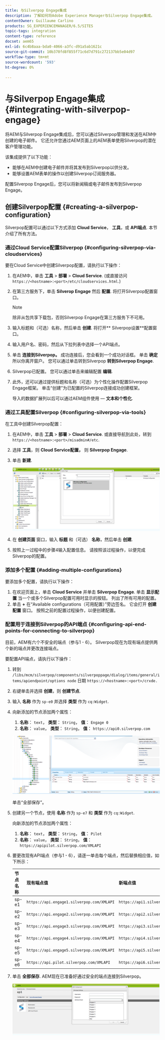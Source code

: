 ```yaml
---
title: 与Silverpop Engage集成
description: 了解如何将Adobe Experience Manager与Silverpop Engage集成。
contentOwner: Guillaume Carlino
products: SG_EXPERIENCEMANAGER/6.5/SITES
topic-tags: integration
content-type: reference
docset: aem65
exl-id: 6c4b8aaa-bda0-4066-a3fc-d91a5ab1621c
source-git-commit: 10b370fd8f855f71c6d7d791c272137bb5e04d97
workflow-type: tm+mt
source-wordcount: '593'
ht-degree: 0%

---
```


# 与Silverpop Engage集成{#integrating-with-silverpop-engage}

<!-- THIS ENTIRE TOPIC APPEARS OBSOLETE BECAUSE SILVERPOP NO LONGER EXISTS AND THERE ARE NO REDIRECTS FOR THE DOWNLOAD URL BELOW THAT IS 404.
>[!NOTE]
>
>Silverpop integration is **not** available out of the box. Download the Silverpop integration package `https://www.adobeaemcloud.com/content/marketplace/marketplaceProxy.html?packagePath=/content/companies/public/adobe/packages/aem620/product/cq-mcm-integrations-silverpop-content` from Package Share and install it on your instance. After you have installed the package, you can configure it as described in this document. -->

将AEM与Silverpop Engage集成后，您可以通过Silverpop管理和发送在AEM中创建的电子邮件。 它还允许您通过AEM页面上的AEM表单使用Silverpop的潜在客户管理功能。

该集成提供了以下功能：

* 能够在AEM中创建电子邮件并将其发布到Silverpop以供分发。
* 能够设置AEM表单的操作以创建Silverpop订阅服务器。

配置Silverpop Engage后，您可以将新闻稿或电子邮件发布到Silverpop Engage。

## 创建Silverpop配置 {#creating-a-silverpop-configuration}

Silverpop配置可以通过以下方式添加 **Cloud Service**， **工具**，或 **API端点**. 本节介绍了所有方法。

### 通过Cloud Service配置Silverpop {#configuring-silverpop-via-cloudservices}

要在Cloud Service中创建Silverpop配置，请执行以下操作：

1. 在AEM中，单击 **工具** > **部署** > **Cloud Service**. (或直接访问 `https://<hostname>:<port>/etc/cloudservices.html`.)
1. 在第三方服务下，单击 **Silverop Engage** 然后 **配置**. 将打开Silverpop配置窗口。

   >[!NOTE]
   >
   >除非从包共享下载包，否则Silverpop Engage在第三方服务下不可用。

1. 输入标题和（可选）名称，然后单击 **创建**. 将打开** Silverpop设置**配置窗口。
1. 输入用户名、密码，然后从下拉列表中选择一个API端点。
1. 单击 **连接到Silverpop。** 成功连接后，您会看到一个成功对话框。 单击 **确定** 所以你离开窗户。 您可以通过单击转到Silverpop **转到Silverpop Engage**.
1. Silverpop已配置。 您可以通过单击来编辑配置 **编辑**.
1. 此外，还可以通过提供标题和名称（可选）为个性化操作配置Silverpop Engage框架。 单击“创建”为已配置的Silverpop连接成功创建框架。

   导入的数据扩展列以后可以通过AEM组件使用 —  **文本和个性化**.

### 通过工具配置Silverpop {#configuring-silverpop-via-tools}

在工具中创建Silverpop配置：

1. 在AEM中，单击 **工具** > **部署** > **Cloud Service**. 或直接导航到此处，转到 `https://<hostname>:<port>/misadmin#/etc`.
1. 选择 **工具**，则 **Cloud Service配置，** 则 **Silverpop Engage**.
1. 单击 **新建**.

   ![chlimage_1-6](assets/chlimage_1-6.jpeg)

1. 在 **创建页面** 窗口，输入 **标题** 和（可选） **名称**，然后单击 **创建**.
1. 按照上一过程中的步骤4输入配置信息。 请按照该过程操作，以便完成Silverpop的配置。

### 添加多个配置 {#adding-multiple-configurations}

要添加多个配置，请执行以下操作：

1. 在欢迎页面上，单击 **Cloud Service** 并单击 **Silverpop Engage**. 单击 **显示配置** 当一个或多个Silverpop配置可用时显示的按钮。 列出了所有可用的配置。
1. 单击 **+** 在“Available configurations（可用配置）”旁边签名。 它会打开 **创建配置** 窗口。 按照之前的配置过程操作，以便创建配置。

### 配置用于连接到Silverpop的API端点 {#configuring-api-end-points-for-connecting-to-silverpop}

目前，AEM有六个不安全的端点（参与1 - 6）。 Silverpop现在为现有端点提供两个新的端点并更改连接端点。

要配置API端点，请执行以下操作：

1. 转到 `/libs/mcm/silverpop/components/silverpoppage/dialog/items/general/items/apiendpoint/options node` 日期 `https://<hostname>:<port>/crxde.`
1. 右键单击并选择 **创建**，则 **创建节点**.
1. 输入 **名称** 作为 `sp-e0` 并选择 **类型** 作为 `cq:Widget`.
1. 向新添加的节点添加两个属性：

   1. **名称**： `text`， **类型**： `String`， **值**： `Engage 0`
   1. **名称**： `value`， **类型**： `String`， **值**： `https://api0.silverpop.com`

   ![chlimage_1-42](assets/chlimage_1-42.png)

   单击“全部保存”。

1. 创建另一个节点，使用 **名称** 作为 `sp-e7` 和 **类型** 作为 `cq:Widget`.

   向新添加的节点添加两个属性：

   1. **名称**： `text`， **类型**： `String`， **值**： `Pilot`
   1. **名称**： `value`， **类型**： `String`， **值**： `https://apipilot.silverpop.com/XMLAPI`

1. 要更改现有API端点（参与1 - 6），请逐一单击每个端点，然后替换相应值，如下所示：

   | **节点名称** | **现有端点值** | **新端点值** |
   |---|---|---|
   | sp-e1 | `https://api.engage1.silverpop.com/XMLAPI` | `https://api1.silverpop.com` |
   | sp-e2 | `https://api.engage2.silverpop.com/XMLAPI` | `https://api2.silverpop.com` |
   | sp-e3 | `https://api.engage3.silverpop.com/XMLAPI` | `https://api3.silverpop.com` |
   | sp-e4 | `https://api.engage4.silverpop.com/XMLAPI` | `https://api4.silverpop.com` |
   | sp-e5 | `https://api.engage5.silverpop.com/XMLAPI` | `https://api5.silverpop.com` |
   | sp-e6 | `https://api.pilot.silverpop.com/XMLAPI` | `https://api6.silverpop.com` |

1. 单击 **全部保存**. AEM现在已准备好通过安全的端点连接到Silverpop。

   ![chlimage_1-7](assets/chlimage_1-7.jpeg)
